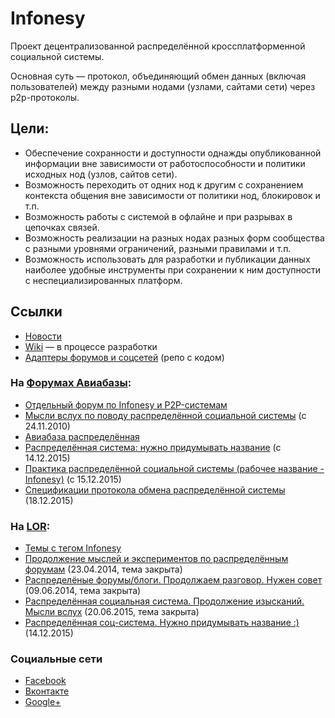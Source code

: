 # Infonesy

Проект децентрализованной распределённой кроссплатформенной социальной системы.

Основная суть — протокол, объединяющий обмен данных (включая пользователей) между разными нодами (узлами, сайтами сети) через p2p-протоколы.

## Цели:

* Обеспечение сохранности и доступности однажды опубликованной информации вне зависимости от работоспособности и политики исходных нод (узлов, сайтов сети).
* Возможность переходить от одних нод к другим с сохранением контекста общения вне зависимости от политики нод, блокировок и т.п.
* Возможность работы с системой в офлайне и при разрывах в цепочках связей.
* Возможность реализации на разных нодах разных форм сообщества с разными уровнями ограничений, разными правилами и т.п.
* Возможность использовать для разработки и публикации данных наиболее удобные инструменты при сохранении к ним доступности с неспециализированных платформ.

## Ссылки

* [Новости](https://github.com/Balancer/infonesy/blob/master/news.md)
* [Wiki](https://github.com/Balancer/infonesy/wiki) — в процессе разработки
* [Адаптеры форумов и соцсетей](https://github.com/Balancer/infonesy-bors) (репо с кодом)

### На [Форумах Авиабазы](http://forums.balancer.ru):

* [Отдельный форум по Infonesy и P2P-системам](http://www.wrk.ru/forums/viewforum.php?id=218)
* [Мысли вслух по поводу распределённой социальной системы](http://www.wrk.ru/support/2015/06/t73677--mysli-vslukh-po-povodu-raspredelyonnoj-sotsialnoj-sistemy.html) (с 24.11.2010)
* [Авиабаза распределённая](http://forums.balancer.ru/support/2014/04/t89569--aviabaza-raspredelyonnaya.html)
* [Распределённая система: нужно придумывать название](http://www.wrk.ru/tech/forum/2015/12/t92293,2--raspredelyonnaya-sistema-nuzhno-pridumyvat-nazvanie.8115.html) (с 14.12.2015)
* [Практика распределённой социальной системы (рабочее название - Infonesy)](http://www.wrk.ru/support/2015/12/t92302--praktika-raspredelyonnoj-sotsialnoj-sistemy-rabochee-nazvani.7429.html) (с 15.12.2015)
* [Спецификации протокола обмена распределённой системы](http://www.wrk.ru/support/2015/12/t92310--spetsifikatsii-protokola-obmena-raspredelyonnoj-sistemy.5780.html) (18.12.2015)

### На [LOR](https://www.linux.org.ru/):

* [Темы с тегом Infonesy](https://www.linux.org.ru/tag/infonesy)
* [Продолжение мыслей и экспериментов по распределённым форумам](https://www.linux.org.ru/forum/talks/10414735) (23.04.2014, тема закрыта)
* [Распределёные форумы/блоги. Продолжаем разговор. Нужен совет](https://www.linux.org.ru/forum/talks/10564186) (09.06.2014, тема закрыта)
* [Распределённая социальная система. Продолжение изысканий. Мысли вслух](https://www.linux.org.ru/forum/talks/11715341) (20.06.2015, тема закрыта)
* [Распределённая соц-система. Нужно придумывать название :)](https://www.linux.org.ru/forum/talks/12194313) (14.12.2015)

### Социальные сети

* [Facebook](https://www.facebook.com/groups/1510899102543789/)
* [Вконтакте](http://vk.com/infonesy)
* [Google+](https://plus.google.com/communities/101737349939842192089)
